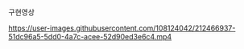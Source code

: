 ##
구현영상

https://user-images.githubusercontent.com/108124042/212466937-51dc96a5-5dd0-4a7c-acee-52d90ed3e6c4.mp4

